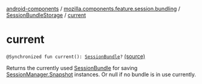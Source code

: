 [android-components](../../index.md) / [mozilla.components.feature.session.bundling](../index.md) / [SessionBundleStorage](index.md) / [current](./current.md)

# current

`@Synchronized fun current(): `[`SessionBundle`](../-session-bundle/index.md)`?` [(source)](https://github.com/mozilla-mobile/android-components/blob/master/components/feature/session-bundling/src/main/java/mozilla/components/feature/session/bundling/SessionBundleStorage.kt#L122)

Returns the currently used [SessionBundle](../-session-bundle/index.md) for saving [SessionManager.Snapshot](../../mozilla.components.browser.session/-session-manager/-snapshot/index.md) instances. Or null if no bundle
is in use currently.

